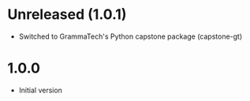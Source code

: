 # Unreleased (1.0.1)

* Switched to GrammaTech's Python capstone package (capstone-gt)

# 1.0.0

* Initial version
